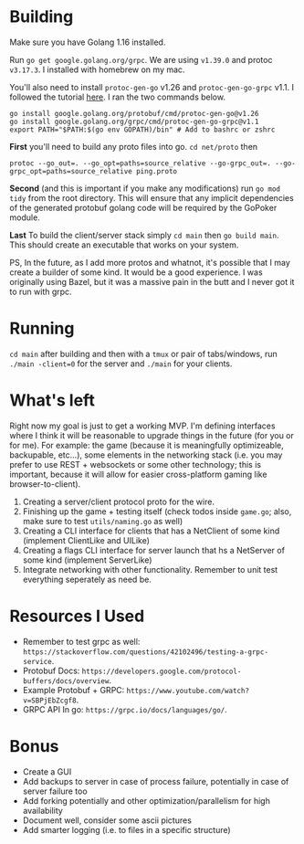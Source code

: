 # Building
Make sure you have Golang 1.16 installed.

Run `go get google.golang.org/grpc`. We are using `v1.39.0` and protoc `v3.17.3`. I installed with homebrew on my mac.

You'll also need to install `protoc-gen-go` v1.26 and `protoc-gen-go-grpc` v1.1. I followed the tutorial [here](https://grpc.io/docs/languages/go/quickstart/). I ran the two commands below.

```
go install google.golang.org/protobuf/cmd/protoc-gen-go@v1.26
go install google.golang.org/grpc/cmd/protoc-gen-go-grpc@v1.1
export PATH="$PATH:$(go env GOPATH)/bin" # Add to bashrc or zshrc
```

**First** you'll need to build any proto files into go. `cd net/proto` then
```
protoc --go_out=. --go_opt=paths=source_relative --go-grpc_out=. --go-grpc_opt=paths=source_relative ping.proto
```

**Second** (and this is important if you make any modifications) run `go mod tidy` from the root directory. This will ensure that any implicit dependencies of the generated protobuf golang code will be required by the GoPoker module.

**Last** To build the client/server stack simply `cd main` then `go build main`. This should create an executable that works on your system.

PS, In the future, as I add more protos and whatnot, it's possible that I may create a builder of some kind. It would be a good experience. I was originally using Bazel, but it was a massive pain in the butt and I never got it to run with grpc.

# Running
`cd main` after building and then with a `tmux` or pair of tabs/windows, run `./main -client=0` for the server and `./main` for your clients.

# What's left
Right now my goal is just to get a working MVP. I'm defining interfaces where I think it will be reasonable to upgrade things in the future (for you or for me). For example: the game (because it is meaningfully optimizeable, backupable, etc...), some elements in the networking stack (i.e. you may prefer to use REST + websockets or some other technology; this is important, because it will allow for easier cross-platform gaming like browser-to-client).

1. Creating a server/client protocol proto for the wire.
2. Finishing up the game + testing itself (check todos inside `game.go`; also, make sure to test `utils/naming.go` as well)
3. Creating a CLI interface for clients that has a NetClient of some kind (implement ClientLike and UILike)
4. Creating a flags CLI interface for server launch that hs a NetServer of some kind (implement ServerLike)
5. Integrate networking with other functionality. Remember to unit test everything seperately as need be.

# Resources I Used
- Remember to test grpc as well: `https://stackoverflow.com/questions/42102496/testing-a-grpc-service`.
- Protobuf Docs: `https://developers.google.com/protocol-buffers/docs/overview`.
- Example Protobuf + GRPC: `https://www.youtube.com/watch?v=SBPjEbZcgf8`.
- GRPC API In go: `https://grpc.io/docs/languages/go/`.

# Bonus
- Create a GUI
- Add backups to server in case of process failure, potentially in case of server failure too
- Add forking potentially and other optimization/parallelism for high availability
- Document well, consider some ascii pictures
- Add smarter logging (i.e. to files in a specific structure)